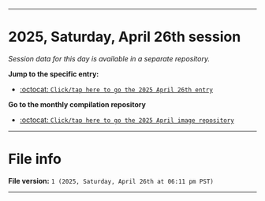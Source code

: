 
***

# 2025, Saturday, April 26th session

_Session data for this day is available in a separate repository._

**Jump to the specific entry:**

- [:octocat: `Click/tap here to go the 2025 April 26th entry`](https://github.com/seanpm2001/SeansLifeArchive_Images_ModernSmurfsVillage_Y2025_V4/tree/SeansLifeArchive_ModernSmurfsVillage_Y2025_V4_Main-dev/2025/04_April/26/)

**Go to the monthly compilation repository**

- [:octocat: `Click/tap here to go the 2025 April image repository`](https://github.com/seanpm2001/SeansLifeArchive_Images_ModernSmurfsVillage_Y2025_V4/)

***

# File info

**File version:** `1 (2025, Saturday, April 26th at 06:11 pm PST)`

***
